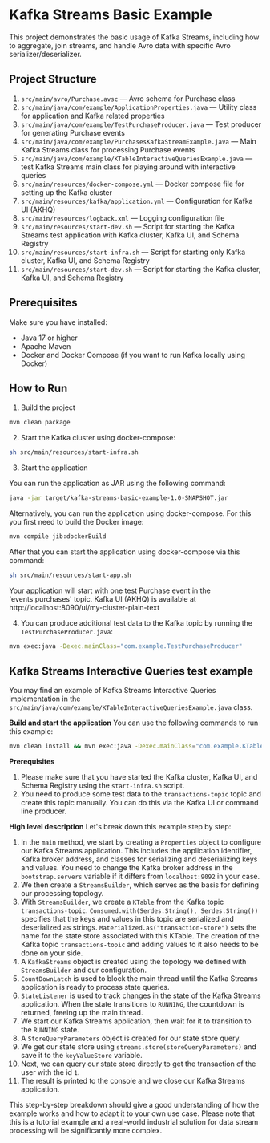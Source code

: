 # Kafka Streams Basic Example

This project demonstrates the basic usage of Kafka Streams, including how to aggregate, join streams, and handle Avro data with specific Avro serializer/deserializer.

## Project Structure

1. `src/main/avro/Purchase.avsc` — Avro schema for Purchase class
2. `src/main/java/com/example/ApplicationProperties.java` — Utility class for application and Kafka related properties
3. `src/main/java/com/example/TestPurchaseProducer.java` — Test producer for generating Purchase events
4. `src/main/java/com/example/PurchasesKafkaStreamExample.java` — Main Kafka Streams class for processing Purchase events
4. `src/main/java/com/example/KTableInteractiveQueriesExample.java` — test Kafka Streams main class for playing around with interactive queries
5. `src/main/resources/docker-compose.yml` — Docker compose file for setting up the Kafka cluster
6. `src/main/resources/kafka/application.yml` — Configuration for Kafka UI (AKHQ)
7. `src/main/resources/logback.xml` — Logging configuration file
8. `src/main/resources/start-dev.sh` — Script for starting the Kafka Streams test application with Kafka cluster, Kafka UI, and Schema Registry
8. `src/main/resources/start-infra.sh` — Script for starting only Kafka cluster, Kafka UI, and Schema Registry
8. `src/main/resources/start-dev.sh` — Script for starting the Kafka cluster, Kafka UI, and Schema Registry

## Prerequisites

Make sure you have installed:

- Java 17 or higher
- Apache Maven
- Docker and Docker Compose (if you want to run Kafka locally using Docker)

## How to Run

1. Build the project

```sh
mvn clean package
```

2. Start the Kafka cluster using docker-compose:

```sh
sh src/main/resources/start-infra.sh
```

3. Start the application

You can run the application as JAR using the following command:

```sh
java -jar target/kafka-streams-basic-example-1.0-SNAPSHOT.jar
```

Alternatively, you can run the application using docker-compose.
For this you first need to build the Docker image:

```sh
mvn compile jib:dockerBuild
```

After that you can start the application using docker-compose via this command:

```sh
sh src/main/resources/start-app.sh
```

Your application will start with one test Purchase event in the 'events.purchases' topic.
Kafka UI (AKHQ) is available at http://localhost:8090/ui/my-cluster-plain-text

4. You can produce additional test data to the Kafka topic by running the `TestPurchaseProducer.java`:
```sh
mvn exec:java -Dexec.mainClass="com.example.TestPurchaseProducer"
```

## Kafka Streams Interactive Queries test example

You may find an example of Kafka Streams Interactive Queries implementation in the `src/main/java/com/example/KTableInteractiveQueriesExample.java` class.

**Build and start the application**
You can use the following commands to run this example:
    
```sh
mvn clean install && mvn exec:java -Dexec.mainClass="com.example.KTableInteractiveQueriesExample"
```
**Prerequisites**
1. Please make sure that you have started the Kafka cluster, Kafka UI, and Schema Registry using the `start-infra.sh` script.
2. You need to produce some test data to the `transactions-topic` topic and create this topic manually. You can do this via the Kafka UI or command line producer.

**High level description**
Let's break down this example step by step:

1. In the `main` method, we start by creating a `Properties` object to configure our Kafka Streams application. This includes the application identifier, Kafka broker address, and classes for serializing and deserializing keys and values. You need to change the Kafka broker address in the `bootstrap.servers` variable if it differs from `localhost:9092` in your case.
2. We then create a `StreamsBuilder`, which serves as the basis for defining our processing topology.
3. With `StreamsBuilder`, we create a `KTable` from the Kafka topic `transactions-topic`. `Consumed.with(Serdes.String(), Serdes.String())` specifies that the keys and values in this topic are serialized and deserialized as strings. `Materialized.as("transaction-store")` sets the name for the state store associated with this KTable. The creation of the Kafka topic `transactions-topic` and adding values to it also needs to be done on your side.
4. A `KafkaStreams` object is created using the topology we defined with `StreamsBuilder` and our configuration.
5. `CountDownLatch` is used to block the main thread until the Kafka Streams application is ready to process state queries.
6. `StateListener` is used to track changes in the state of the Kafka Streams application. When the state transitions to `RUNNING`, the countdown is returned, freeing up the main thread.
7. We start our Kafka Streams application, then wait for it to transition to the `RUNNING` state.
8. A `StoreQueryParameters` object is created for our state store query.
9. We get our state store using `streams.store(storeQueryParameters)` and save it to the `keyValueStore` variable.
10. Next, we can query our state store directly to get the transaction of the user with the id `1`.
11. The result is printed to the console and we close our Kafka Streams application.

This step-by-step breakdown should give a good understanding of how the example works and how to adapt it to your own use case.
Please note that this is a tutorial example and a real-world industrial solution for data stream processing will be significantly more complex.